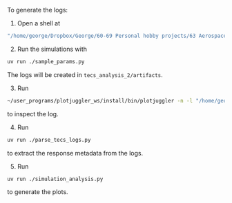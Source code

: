 To generate the logs:

1. Open a shell at

```bash
"/home/george/Dropbox/George/60-69 Personal hobby projects/63 Aerospace/63.18_ardupilot_controller_analysis/tecs_analysis_2"
```

2. Run the simulations with

```bash
uv run ./sample_params.py
```

The logs will be created in `tecs_analysis_2/artifacts`.

3. Run

```bash
~/user_programs/plotjuggler_ws/install/bin/plotjuggler -n -l "/home/george/Dropbox/George/60-69 Personal hobby projects/63 Aerospace/63.18_ardupilot_controller_analysis/tecs_analysis_2/pj_layout.xml" -d logs/00000002.BIN &
```

to inspect the log.

4. Run

```bash
uv run ./parse_tecs_logs.py
```

to extract the response metadata from the logs.

5. Run

```bash
uv run ./simulation_analysis.py
```

to generate the plots.

